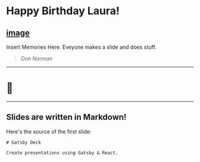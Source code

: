 
# Happy Birthday Laura!
[image](https://i.imgur.com/dWLWqSH.gif)
---

Insert Memories Here. Eveyone makes a slide and does stuff. 
> <cite>Don Norman</cite>

---

# 🤫

---

## Slides are written in Markdown!

Here's the source of the first slide:

    # Gatsby Deck

    Create presentations using Gatsby & React.

